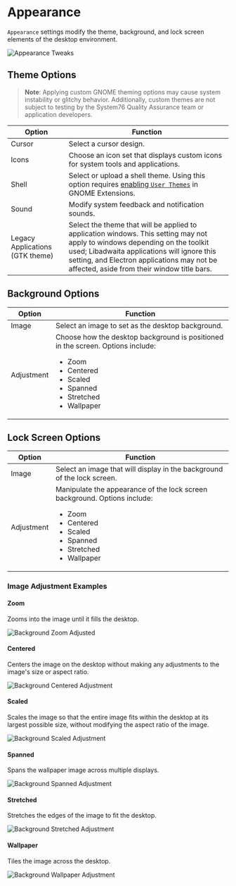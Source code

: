 # Appearance

`Appearance` settings modify the theme, background, and lock screen elements of the desktop environment.

![Appearance Tweaks](/images/gnome-tweaks-extensions/appearance-tweaks.png)

## Theme Options

>**Note**: Applying custom GNOME theming options may cause system instability or glitchy behavior. Additionally, custom themes are not subject to testing by the System76 Quality Assurance team or application developers.

| Option | Function |
|--------|----------|
| Cursor | Select a cursor design. |
| Icons | Choose an icon set that displays custom icons for system tools and applications. |
| Shell | Select or upload a shell theme. Using this option requires [enabling `User Themes`](user-themes.md) in GNOME Extensions. |
| Sound | Modify system feedback and notification sounds. |
| Legacy Applications (GTK theme) | Select the theme that will be applied to application windows. This setting may not apply to windows depending on the toolkit used; Libadwaita applications will ignore this setting, and Electron applications may not be affected, aside from their window title bars.  |

## Background Options

| Option | Function |
|--------|----------|
| Image | Select an image to set as the desktop background. |
| Adjustment | Choose how the desktop background is positioned in the screen. Options include: <ul><li>Zoom</li><li>Centered</li><li>Scaled</li><li>Spanned</li><li>Stretched</li><li>Wallpaper |

## Lock Screen Options

| Option | Function |
|--------|----------|
| Image | Select an image that will display in the background of the lock screen. |
| Adjustment | Manipulate the appearance of the lock screen background. Options include: <ul><li>Zoom</li><li>Centered</li><li>Scaled</li><li>Spanned</li><li>Stretched</li><li>Wallpaper |

### Image Adjustment Examples

#### Zoom

Zooms into the image until it fills the desktop.

![Background Zoom Adjusted](/images/gnome-tweaks-appearance/zoom.png)

#### Centered

Centers the image on the desktop without making any adjustments to the image's size or aspect ratio.

![Background Centered Adjustment](/images/gnome-tweaks-appearance/centered.png)

#### Scaled

Scales the image so that the entire image fits within the desktop at its largest possible size, without modifying the aspect ratio of the image.

![Background Scaled Adjustment](/images/gnome-tweaks-appearance/scaled.png)

#### Spanned

Spans the wallpaper image across multiple displays.

![Background Spanned Adjustment](/images/gnome-tweaks-appearance/spanned.png)

#### Stretched

Stretches the edges of the image to fit the desktop.

![Background Stretched Adjustment](/images/gnome-tweaks-appearance/stretched.png)

#### Wallpaper

Tiles the image across the desktop.

![Background Wallpaper Adjustment](/images/gnome-tweaks-appearance/wallpaper.png)